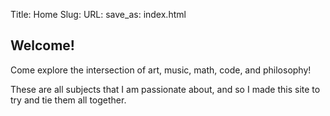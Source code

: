 Title: Home
Slug:
URL:
save_as: index.html

## Welcome!

Come explore the intersection of art, music, math, code, and philosophy!

These are all subjects that I am passionate about, and so I made this site to try and tie them all together.